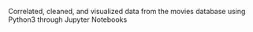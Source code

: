 Correlated, cleaned, and visualized data from the movies database using Python3 through Jupyter Notebooks
